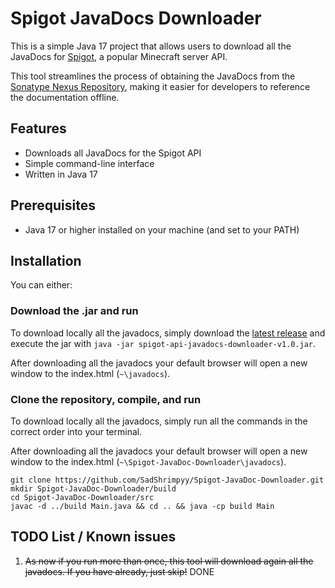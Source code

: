# Spigot JavaDocs Downloader

This is a simple Java 17 project that allows users to download all the JavaDocs for [Spigot](https://www.spigotmc.org/), a popular Minecraft server API.

This tool streamlines the process of obtaining the JavaDocs from the [Sonatype Nexus Repository](https://hub.spigotmc.org/nexus/#browse/browse:public), making it easier for developers to reference the documentation offline.

## Features

- Downloads all JavaDocs for the Spigot API
- Simple command-line interface
- Written in Java 17

## Prerequisites

- Java 17 or higher installed on your machine (and set to your PATH)

## Installation

You can either:

### Download the .jar and run
To download locally all the javadocs, simply download the [latest release](https://github.com/SadShrimpyy/Spigot-JavaDoc-Downloader/releases/download/v1.0/spigot-api-javadocs-downloader-v1.0.jar) and execute the jar with ```java -jar spigot-api-javadocs-downloader-v1.0.jar```.

After downloading all the javadocs your default browser will open a new window to the index.html (```~\javadocs```).

### Clone the repository, compile, and run
To download locally all the javadocs, simply run all the commands in the correct order into your terminal.

After downloading all the javadocs your default browser will open a new window to the index.html (```~\Spigot-JavaDoc-Downloader\javadocs```).

    git clone https://github.com/SadShrimpyy/Spigot-JavaDoc-Downloader.git
    mkdir Spigot-JavaDoc-Downloader/build
    cd Spigot-JavaDoc-Downloader/src
    javac -d ../build Main.java && cd .. && java -cp build Main

## TODO List / Known issues
1. ~~As now if you run more than once, this tool will download again all the javadocs. If you have already, just skip!~~ DONE
